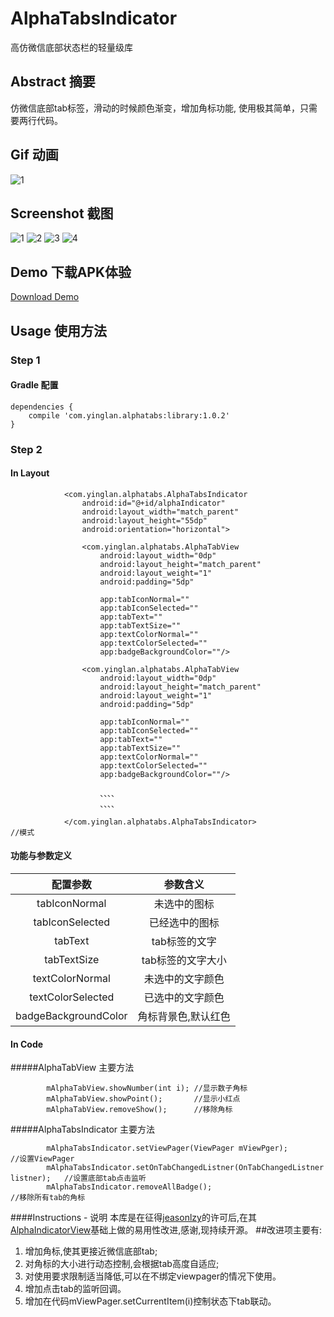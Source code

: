 # AlphaTabsIndicator
高仿微信底部状态栏的轻量级库

## Abstract 摘要
仿微信底部tab标签，滑动的时候颜色渐变，增加角标功能, 使用极其简单，只需要两行代码。


## Gif 动画
![1](https://github.com/yingLanNull/AlphaTabsIndicator/blob/master/show/show.gif)

## Screenshot 截图
![1](https://github.com/yingLanNull/AlphaTabsIndicator/blob/master/show/Screenshot1.png)
![2](https://github.com/yingLanNull/AlphaTabsIndicator/blob/master/show/Screenshot2.png)
![3](https://github.com/yingLanNull/AlphaTabsIndicator/blob/master/show/Screenshot3.png)
![4](https://github.com/yingLanNull/AlphaTabsIndicator/blob/master/show/Screenshot4.png)

## Demo 下载APK体验
[Download Demo](https://github.com/yingLanNull/AlphaTabsIndicator/blob/master/show/app-debug.apk)

## Usage 使用方法
### Step 1
#### Gradle 配置
```
dependencies {
    compile 'com.yinglan.alphatabs:library:1.0.2'
}
```

### Step 2

#### In Layout
```
	        <com.yinglan.alphatabs.AlphaTabsIndicator
                android:id="@+id/alphaIndicator"
                android:layout_width="match_parent"
                android:layout_height="55dp"
                android:orientation="horizontal">

                <com.yinglan.alphatabs.AlphaTabView
                    android:layout_width="0dp"
                    android:layout_height="match_parent"
                    android:layout_weight="1"
                    android:padding="5dp"

                    app:tabIconNormal=""
                    app:tabIconSelected=""
                    app:tabText=""
                    app:tabTextSize=""
                    app:textColorNormal=""
                    app:textColorSelected=""
                    app:badgeBackgroundColor=""/>

                <com.yinglan.alphatabs.AlphaTabView
                    android:layout_width="0dp"
                    android:layout_height="match_parent"
                    android:layout_weight="1"
                    android:padding="5dp"

                    app:tabIconNormal=""
                    app:tabIconSelected=""
                    app:tabText=""
                    app:tabTextSize=""
                    app:textColorNormal=""
                    app:textColorSelected=""
                    app:badgeBackgroundColor=""/>

                    、、、、
                    、、、、

            </com.yinglan.alphatabs.AlphaTabsIndicator>                                //模式
```
#### 功能与参数定义

<table>
  <tdead>
    <tr>
      <th align="center">配置参数</th>
      <th align="center">参数含义</th>
    </tr>
  </tdead>
  <tbody>
    <tr>
      <td align="center">tabIconNormal</td>
      <td align="center">未选中的图标</td>
    </tr>
    <tr>
      <td align="center">tabIconSelected</td>
      <td align="center">已经选中的图标</td>
    </tr>
    <tr>
      <td align="center">tabText</td>
      <td align="center">tab标签的文字</td>
    </tr>
    <tr>
      <td align="center">tabTextSize</td>
      <td align="center">tab标签的文字大小</td>
    </tr>
    <tr>
      <td align="center">textColorNormal</td>
      <td align="center">未选中的文字颜色</td>
    </tr>
    <tr>
      <td align="center">textColorSelected</td>
      <td align="center">已选中的文字颜色</td>
    </tr>
    <tr>
        <td align="center">badgeBackgroundColor</td>
        <td align="center">角标背景色,默认红色</td>
     </tr>
  </tbody>
</table>


#### In Code

#####AlphaTabView 主要方法
```
        mAlphaTabView.showNumber(int i); //显示数子角标
        mAlphaTabView.showPoint();       //显示小红点
        mAlphaTabView.removeShow();      //移除角标
```

#####AlphaTabsIndicator 主要方法
```
        mAlphaTabsIndicator.setViewPager(ViewPager mViewPger);                     //设置ViewPager
        mAlphaTabsIndicator.setOnTabChangedListner(OnTabChangedListner listner);   //设置底部tab点击监听
        mAlphaTabsIndicator.removeAllBadge();                                      //移除所有tab的角标
```

####Instructions - 说明
本库是在征得[jeasonlzy](https://github.com/jeasonlzy)的许可后,在其[AlphaIndicatorView](https://github.com/jeasonlzy/AlphaIndicatorView)基础上做的易用性改进,感谢,现持续开源。
##改进项主要有:
1. 增加角标,使其更接近微信底部tab;
1. 对角标的大小进行动态控制,会根据tab高度自适应;
1. 对使用要求限制适当降低,可以在不绑定viewpager的情况下使用。
1. 增加点击tab的监听回调。
1. 增加在代码mViewPager.setCurrentItem(i)控制状态下tab联动。
